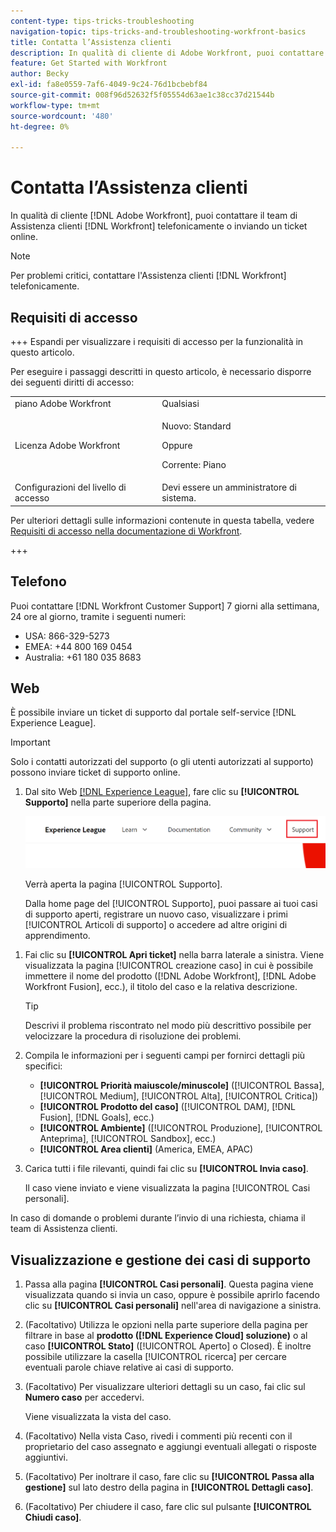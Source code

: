 ```yaml
---
content-type: tips-tricks-troubleshooting
navigation-topic: tips-tricks-and-troubleshooting-workfront-basics
title: Contatta l’Assistenza clienti
description: In qualità di cliente di Adobe Workfront, puoi contattare il team di Assistenza clienti di Workfront telefonicamente o inviando un ticket online. Questo articolo include istruzioni su come contattare l’Assistenza clienti e su come visualizzare e gestire i casi di assistenza.
feature: Get Started with Workfront
author: Becky
exl-id: fa8e0559-7af6-4049-9c24-76d1bcbebf84
source-git-commit: 008f96d52632f5f05554d63ae1c38cc37d21544b
workflow-type: tm+mt
source-wordcount: '480'
ht-degree: 0%

---
```


# Contatta l’Assistenza clienti

<!--Audited: 12/2023-->

<!--
<p>(We need to keep this as a standalone article. It is linked in multiple articles and FAQs.)</p>
-->

In qualità di cliente [!DNL Adobe Workfront], puoi contattare il team di Assistenza clienti [!DNL Workfront] telefonicamente o inviando un ticket online.

>[!NOTE]
>
>Per problemi critici, contattare l&#39;Assistenza clienti [!DNL Workfront] telefonicamente.

## Requisiti di accesso

+++ Espandi per visualizzare i requisiti di accesso per la funzionalità in questo articolo.

Per eseguire i passaggi descritti in questo articolo, è necessario disporre dei seguenti diritti di accesso:

<table style="table-layout:auto"> 
 <col> 
 <col> 
 <tbody> 
  <tr> 
   <td role="rowheader">piano Adobe Workfront</td> 
   <td>Qualsiasi</td> 
  </tr> 
  <tr> 
  <tr> 
   <td role="rowheader">Licenza Adobe Workfront</td> 
   <td><p>Nuovo: Standard</p>
       <p>Oppure</p>
       <p>Corrente: Piano</p></td>
  </tr> 
  </tr> 
  <tr> 
   <td role="rowheader">Configurazioni del livello di accesso</td> 
   <td>Devi essere un amministratore di sistema.</td>
  </tr> 
 </tbody> 
</table>

Per ulteriori dettagli sulle informazioni contenute in questa tabella, vedere [Requisiti di accesso nella documentazione di Workfront](/help/quicksilver/administration-and-setup/add-users/access-levels-and-object-permissions/access-level-requirements-in-documentation.md).

+++

## Telefono

Puoi contattare [!DNL Workfront Customer Support] 7 giorni alla settimana, 24 ore al giorno, tramite i seguenti numeri:

* USA: 866-329-5273
* EMEA: +44 800 169 0454
* Australia: +61 180 035 8683

<!--Old numbers - before 2/10/2025:

* US: 844-306-HELP(4357)
* EMEA: +44 1256 274200
* Australia: +61 1800 849259

-->

## Web

È possibile inviare un ticket di supporto dal portale self-service [!DNL Experience League].

>[!IMPORTANT]
>
>Solo i contatti autorizzati del supporto (o gli utenti autorizzati al supporto) possono inviare ticket di supporto online.


1. Dal sito Web [[!DNL Experience League]](https://experienceleague.adobe.com/it), fare clic su **[!UICONTROL Supporto]** nella parte superiore della pagina.

   ![](assets/experience-league-top-navigation-with-support-highlighted.png)

   Verrà aperta la pagina [!UICONTROL Supporto].

   Dalla home page del [!UICONTROL Supporto], puoi passare ai tuoi casi di supporto aperti, registrare un nuovo caso, visualizzare i primi [!UICONTROL Articoli di supporto] o accedere ad altre origini di apprendimento.

<!--1. To submit a case, select the option **[!UICONTROL Open a support case]**, then click **[!UICONTROL Sign] In**.-->

1. Fai clic su **[!UICONTROL Apri ticket]** nella barra laterale a sinistra.
Viene visualizzata la pagina [!UICONTROL creazione caso] in cui è possibile immettere il nome del prodotto ([!DNL Adobe Workfront], [!DNL Adobe Workfront Fusion], ecc.), il titolo del caso e la relativa descrizione.

   >[!TIP]
   >
   >Descrivi il problema riscontrato nel modo più descrittivo possibile per velocizzare la procedura di risoluzione dei problemi.


1. Compila le informazioni per i seguenti campi per fornirci dettagli più specifici:

   * **[!UICONTROL Priorità maiuscole/minuscole]** ([!UICONTROL Bassa], [!UICONTROL Medium], [!UICONTROL Alta], [!UICONTROL Critica])
   * **[!UICONTROL Prodotto del caso]** ([!UICONTROL DAM], [!DNL Fusion], [!DNL Goals], ecc.)
   * **[!UICONTROL Ambiente]** ([!UICONTROL Produzione], [!UICONTROL Anteprima], [!UICONTROL Sandbox], ecc.)
   * **[!UICONTROL Area clienti]** (America, EMEA, APAC)

1. Carica tutti i file rilevanti, quindi fai clic su **[!UICONTROL Invia caso]**.

   Il caso viene inviato e viene visualizzata la pagina [!UICONTROL Casi personali].

   <!--
   [](assets/all-cases-list-exl-support-portal.png)
   -->

In caso di domande o problemi durante l’invio di una richiesta, chiama il team di Assistenza clienti.


## Visualizzazione e gestione dei casi di supporto

1. Passa alla pagina **[!UICONTROL Casi personali]**. Questa pagina viene visualizzata quando si invia un caso, oppure è possibile aprirlo facendo clic su **[!UICONTROL Casi personali]** nell&#39;area di navigazione a sinistra.

1. (Facoltativo) Utilizza le opzioni nella parte superiore della pagina per filtrare in base al **prodotto ([!DNL Experience Cloud] soluzione)** o al caso **[!UICONTROL Stato]** ([!UICONTROL Aperto] o Closed). È inoltre possibile utilizzare la casella [!UICONTROL ricerca] per cercare eventuali parole chiave relative ai casi di supporto.

1. (Facoltativo) Per visualizzare ulteriori dettagli su un caso, fai clic sul **Numero caso** per accedervi.

   Viene visualizzata la vista del caso.

1. (Facoltativo) Nella vista Caso, rivedi i commenti più recenti con il proprietario del caso assegnato e aggiungi eventuali allegati o risposte aggiuntivi.

1. (Facoltativo) Per inoltrare il caso, fare clic su **[!UICONTROL Passa alla gestione]** sul lato destro della pagina in **[!UICONTROL Dettagli caso]**.

1. (Facoltativo) Per chiudere il caso, fare clic sul pulsante **[!UICONTROL Chiudi caso]**.


<!--drafted: I took the information above from this blog post by Jon Chen (on September 13, 2022): https://experienceleaguecommunities.adobe.com/t5/workfront-blogs/how-to-submit-a-support-ticket-on-experience-league/ba-p/461737)

- this is the information that was there before - pointing to WorkfrontOne: 

If you are logged in as an Authorized Support Contact, you can contact Workfront Customer Support through the Workfront One site and create a case, formally called a ticket.

1. Log in to [**one.workfront.com**](https://one.workfront.com/) as an Authorized Support Contact.
1. On the **Home** page, click **Support**.

   ![](assets/supporthome-350x138.png)

   The Customer Support page displays.

   >[!NOTE]
   >
   >If you don't see the Support option on the Home page, you are not an Authorized Support Contact. Your Workfront administrator can contact Workfront Customer Support and request you be added an Authorized Support Contact. If you are the only Workfront administrator for your organization, contact the Workfront Support team by phone.

1. Complete the fields in the **Create a Support Case** form. All fields are required.  

   <table style="table-layout:auto">
    <tr>
        <td><strong>Subject</strong></td>
        <td>Type a brief question or explanation of the issue you are experiencing.</td>
    </tr>
    <tr>
        <td><strong>Description</strong></td>
        <td>Type a detailed description of the issue. Include as much information as possible.</td>
    </tr>
    <tr>
        <td><strong>Priority</strong></td>
        <td> </td>
    </tr>
    <tr>
        <td><strong>Case Product</strong></td>
        <td>Select the product in which you are experiencing the issue. If the issue is not related to a specific product, select None.</td>
    </tr>
    <tr>
        <td><strong>Product Area</strong></td>
        <td>Select the area of the product that best relates to the issue. If the related area is not listed in the drop-down menu, select Not Listed.</td>
    </tr>
    <tr>
        <td><strong>Environment</strong></td>
        <td>Select the environment in which the issue occurs. If you are seeing the issue in both the Production and Sandbox environments, please select Production.</td>
    </tr>
    <tr>
        <td><strong>Customer Region</strong></td>
        <td> </td>
    </tr>
   </table>

1. (Optional) Attach a file, such as an image or video file.

   1. At the bottom of the form, click **Upload File**.
   1. Click **Upload File**, then browse for and select the desired file.

      ![](assets/supportselectfile-350x368.png)

   1. Click **Done** to upload the file to the case.

1. Click **Submit** to submit the case to Workfront Customer Support.

-->


